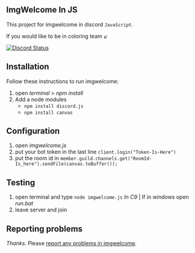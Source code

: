 ## ImgWelcome In JS
This project for imgwelcome in discord `JavaScript`.

If you would like to be in coloring team ↙

[![Discord Status](https://discord.gg/Mn3HJS6)](https://discord.gg/Mn3HJS6)


## Installation

Follow these instructions to run imgwelcome:

1. open *terminal* > *npm install*
2. Add a node modules
    * `npm install discord.js`
    * `npm install canvas`

## Configuration

1. open *imgwelcome.js*
2. put your bot token in the last line `client.login("Token-Is-Here")`
3. put the room id in `member.guild.channels.get("RoomId-Is_here").sendFile(canvas.toBuffer());`

## Testing

1. open terminal and type `node imgwelcome.js` *In C9* | If in windows open *run.bat*
2. leave server and join

## Reporting problems

*Thanks*. Please [report any problems in imgwelcome](https://github.com/malekdrmalek/ImgWelcome/issues).
